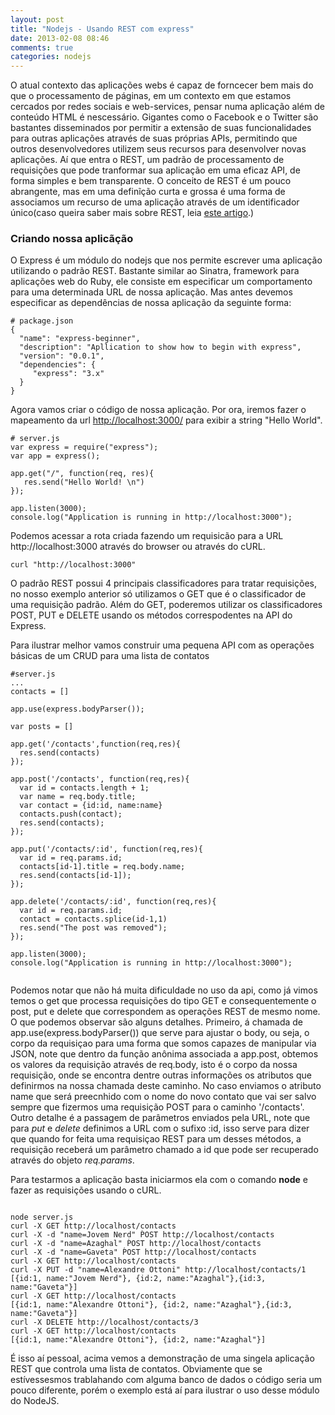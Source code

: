 ```yaml
---
layout: post
title: "Nodejs - Usando REST com express"
date: 2013-02-08 08:46
comments: true
categories: nodejs
---
```


<p>O atual contexto das aplicações webs é capaz de forncecer bem mais do que o processamento de páginas, em um contexto em que estamos cercados por redes sociais e web-services, pensar numa aplicação além de conteúdo HTML é nescessário. Gigantes como o Facebook e o Twitter são bastantes disseminados por permitir a extensão de suas funcionalidades para outras aplicações através de suas próprias APIs, permitindo que outros desenvolvedores utilizem seus recursos para desenvolver novas aplicações. Aí que entra o REST, um padrão de processamento de requisições que pode tranformar sua aplicação em uma eficaz API, de forma simples e bem transparente. O conceito de REST é um pouco abrangente, mas em uma definĩção curta e grossa é uma forma de associamos um recurso de uma aplicação através de um identificador único(caso queira saber mais sobre REST, leia <a href="http://www.infoq.com/br/articles/rest-introduction">este artigo</a>.)</p>

<h3>Criando nossa aplicãção</h3>

<p>O Express é um módulo do nodejs que nos permite escrever uma aplicação utilizando o padrão REST. Bastante similar ao Sinatra, framework para aplicações web do Ruby, ele consiste em especificar um comportamento para uma determinada URL de nossa aplicação. Mas antes devemos especificar as dependências de nossa aplicação da seguinte forma:</p>

<pre><code># package.json
{
  "name": "express-beginner",
  "description": "Apllication to show how to begin with express",
  "version": "0.0.1",
  "dependencies": {
     "express": "3.x"
  }
}
</code></pre>
<p>Agora vamos criar o código de nossa aplicação. Por ora, iremos fazer o mapeamento da url <u>http://localhost:3000/</u> para exibir a string "Hello World".
</p>

<pre><code># server.js
var express = require("express");
var app = express();

app.get("/", function(req, res){
   res.send("Hello World! \n")
});

app.listen(3000);
console.log("Application is running in http://localhost:3000");
</code></pre>

<p>Podemos acessar a rota criada fazendo um requisicão para a URL http://localhost:3000 através do browser ou através do cURL.</p>

<pre><code>curl "http://localhost:3000"</code></pre>

<p>O padrão REST possui 4 principais classificadores para tratar requisições, no nosso exemplo anterior só utilizamos o GET que é o classificador de uma requisição padrão. Além do GET, poderemos utilizar os classificadores POST, PUT e DELETE usando os métodos correspodentes na API do Express.</p>

<p>Para ilustrar melhor vamos construir uma pequena API com as operações básicas de um CRUD para uma lista de contatos</p>

<pre><code>#server.js
...
contacts = []

app.use(express.bodyParser());

var posts = []

app.get('/contacts',function(req,res){
  res.send(contacts)
});

app.post('/contacts', function(req,res){
  var id = contacts.length + 1;
  var name = req.body.title;
  var contact = {id:id, name:name}
  contacts.push(contact);
  res.send(contacts);
});

app.put('/contacts/:id', function(req,res){
  var id = req.params.id;
  contacts[id-1].title = req.body.name;
  res.send(contacts[id-1]);
});

app.delete('/contacts/:id', function(req,res){
  var id = req.params.id;
  contact = contacts.splice(id-1,1)
  res.send("The post was removed");
});

app.listen(3000);
console.log("Application is running in http://localhost:3000");

</code></pre>

<p>Podemos notar que não há muita dificuldade no uso da api, como já vimos temos o get que processa requisições do tipo GET e consequentemente o post, put e delete que correspondem as operações REST de mesmo nome. O que podemos observar são alguns detalhes. Primeiro, á chamada de app.use(express.bodyParser()) que serve para ajustar o body, ou seja, o corpo da requisiçao para uma forma que somos capazes de manipular via JSON, note que dentro da função anônima associada a app.post, obtemos os valores da requisição através de req.body, isto é o corpo da nossa requisição, onde se encontra dentre outras informações os atributos que definirmos na nossa chamada deste caminho. No caso enviamos o atributo name que será preecnhido com o nome do novo contato que vai ser salvo sempre que fizermos uma requisição POST para o caminho '/contacts'.  Outro detalhe é a passagem de parâmetros enviados pela URL, note que para <i>put</i> e <i>delete</i> definimos a URL com o sufixo :id, isso serve para dizer que quando for feita uma requisiçao REST para um desses métodos, a requisição receberá  um parâmetro chamado a id que pode ser recuperado através do objeto <i>req.params</i>.</p>
<p>Para testarmos a aplicação basta iniciarmos ela com o comando <b>node</b> e fazer as requisições usando o cURL.</b>

<pre><code>
node server.js
curl -X GET http://localhost/contacts	
curl -X -d "name=Jovem Nerd" ṔOST http://localhost/contacts	
curl -X -d "name=Azaghal" ṔOST http://localhost/contacts	
curl -X -d "name=Gaveta" ṔOST http://localhost/contacts	
curl -X GET http://localhost/contacts	
curl -X PUT -d "name=Alexandre Ottoni" http://localhost/contacts/1
[{id:1, name:"Jovem Nerd"}, {id:2, name:"Azaghal"},{id:3, name:"Gaveta"}]
curl -X GET http://localhost/contacts	
[{id:1, name:"Alexandre Ottoni"}, {id:2, name:"Azaghal"},{id:3, name:"Gaveta"}]
curl -X DELETE http://localhost/contacts/3
curl -X GET http://localhost/contacts	
[{id:1, name:"Alexandre Ottoni"}, {id:2, name:"Azaghal"}]
</code></pre>

<p>É isso aí pessoal, acima vemos a demonstração de uma singela aplicação REST que controla uma lista de contatos. Obviamente que se estívessesmos trablahando com alguma banco de dados o código seria um pouco diferente, porém o exemplo está aí para ilustrar o uso desse módulo do NodeJS.</p>